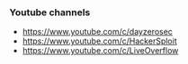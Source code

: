 ### Youtube channels

- https://www.youtube.com/c/dayzerosec
- https://www.youtube.com/c/HackerSploit
- https://www.youtube.com/c/LiveOverflow


